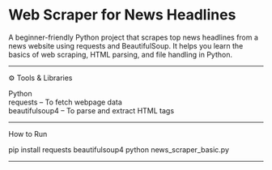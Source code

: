 # Web Scraper for News Headlines

A beginner-friendly Python project that scrapes top news headlines from a news website using requests and BeautifulSoup.
It helps you learn the basics of web scraping, HTML parsing, and file handling in Python.

---

⚙️ Tools & Libraries

Python     
requests – To fetch webpage data      
beautifulsoup4 – To parse and extract HTML tags     

---

How to Run

pip install requests beautifulsoup4
python news_scraper_basic.py

---

